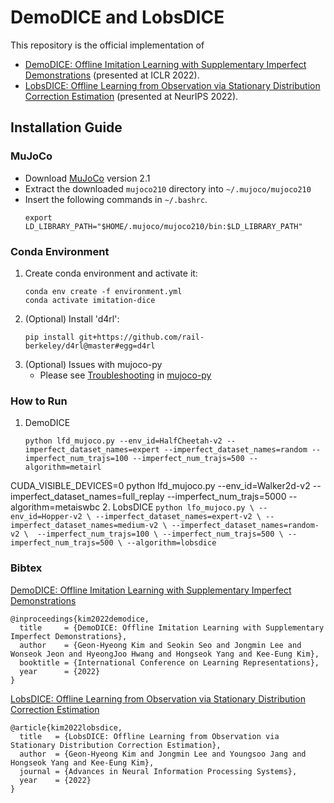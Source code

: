 # DemoDICE and LobsDICE
This repository is the official implementation of 
- [DemoDICE: Offline Imitation Learning with Supplementary Imperfect Demonstrations](https://openreview.net/pdf?id=BrPdX1bDZkQ) (presented at ICLR 2022).
- [LobsDICE: Offline Learning from Observation via Stationary Distribution Correction Estimation](https://arxiv.org/abs/2202.13536) (presented at NeurIPS 2022).

## Installation Guide

### MuJoCo
- Download [MuJoCo](https://mujoco.org/) version 2.1
- Extract the downloaded `mujoco210` directory into `~/.mujoco/mujoco210`
- Insert the following commands in `~/.bashrc`.
    ```
    export LD_LIBRARY_PATH="$HOME/.mujoco/mujoco210/bin:$LD_LIBRARY_PATH"
    ```

### Conda Environment
1. Create conda environment and activate it:
    ```
    conda env create -f environment.yml
    conda activate imitation-dice
    ```
2. (Optional) Install 'd4rl':
    ```
    pip install git+https://github.com/rail-berkeley/d4rl@master#egg=d4rl
    ```
3. (Optional) Issues with mujoco-py
    - Please see [Troubleshooting](https://github.com/openai/mujoco-py#troubleshooting) in [mujoco-py](https://github.com/openai/mujoco-py)



### How to Run
1. DemoDICE
    ```
    python lfd_mujoco.py --env_id=HalfCheetah-v2 --imperfect_dataset_names=expert --imperfect_dataset_names=random --imperfect_num_trajs=100 --imperfect_num_trajs=500 --algorithm=metairl
    ```
CUDA_VISIBLE_DEVICES=0 python lfd_mujoco.py --env_id=Walker2d-v2 --imperfect_dataset_names=full_replay --imperfect_num_trajs=5000 --algorithm=metaiswbc
2. LobsDICE
    ```
    python lfo_mujoco.py \
      --env_id=Hopper-v2 \
      --imperfect_dataset_names=expert-v2 \
      --imperfect_dataset_names=medium-v2 \
      --imperfect_dataset_names=random-v2 \ 
      --imperfect_num_trajs=100 \
      --imperfect_num_trajs=500 \
      --imperfect_num_trajs=500 \
      --algorithm=lobsdice
    ```

### Bibtex
[DemoDICE: Offline Imitation Learning with Supplementary Imperfect Demonstrations](https://openreview.net/pdf?id=BrPdX1bDZkQ)
```
@inproceedings{kim2022demodice,
  title     = {DemoDICE: Offline Imitation Learning with Supplementary Imperfect Demonstrations},
  author    = {Geon-Hyeong Kim and Seokin Seo and Jongmin Lee and Wonseok Jeon and HyeongJoo Hwang and Hongseok Yang and Kee-Eung Kim},
  booktitle = {International Conference on Learning Representations},
  year      = {2022}
}
```
[LobsDICE: Offline Learning from Observation via Stationary Distribution Correction Estimation](https://arxiv.org/abs/2202.13536)
```
@article{kim2022lobsdice,
  title   = {LobsDICE: Offline Learning from Observation via Stationary Distribution Correction Estimation},
  author  = {Geon-Hyeong Kim and Jongmin Lee and Youngsoo Jang and Hongseok Yang and Kee-Eung Kim},
  journal = {Advances in Neural Information Processing Systems},
  year    = {2022}
}
```
